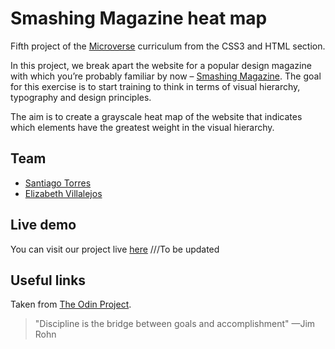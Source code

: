<h1 id="smashing-mag">Smashing Magazine heat map</h1>

<p>Fifth project of the <a href="https://www.microverse.org/">Microverse</a> curriculum from the CSS3 and HTML section.</p>

<p>In this project, we break apart the website for a popular design magazine with which you’re probably familiar by now –  <a href="http://smashingmagazine.com/">Smashing Magazine</a>. The goal for this exercise is to start training to think in terms of visual hierarchy, typography and design principles.

The aim is to create a grayscale heat map of the website that indicates which elements have the greatest weight in the visual hierarchy.</p>


## Team

 - [Santiago Torres](https://github.com/stiakov)
 - [Elizabeth Villalejos](https://github.com/misselliev/)


## Live demo

You can visit our project live [here](https://rawcdn.githack.com/) ///To be updated

## Useful links
Taken from [The  Odin  Project](https://www.theodinproject.com/courses/html5-and-css3/lessons/design-teardown).


> "Discipline is the bridge between goals and accomplishment" —Jim Rohn

